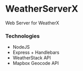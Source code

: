 # WeatherServerX

Web Server for WeatherX

### Technologies

- NodeJS
- Express + Handlebars
- WeatherStack API
- Mapbox Geocode API
